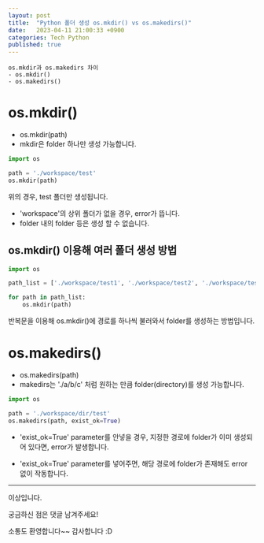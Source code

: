 ```yaml
---
layout: post
title:  "Python 폴더 생성 os.mkdir() vs os.makedirs()"
date:   2023-04-11 21:00:33 +0900
categories: Tech Python
published: true
---
```

```
os.mkdir과 os.makedirs 차이
- os.mkdir()
- os.makedirs()
```

# os.mkdir()

- os.mkdir(path)
- mkdir은 folder 하나만 생성 가능합니다.

```python
import os

path = './workspace/test'
os.mkdir(path)
```
위의 경우, test 폴더만 생성됩니다.

- 'workspace'의 상위 폴더가 없을 경우, error가 뜹니다.
- folder 내의 folder 등은 생성 할 수 없습니다.

## os.mkdir() 이용해 여러 폴더 생성 방법

```python
import os

path_list = ['./workspace/test1', './workspace/test2', './workspace/test2']

for path in path_list:
    os.mkdir(path)
```
반복문을 이용해 os.mkdir()에 경로를 하나씩 불러와서 folder를 생성하는 방법입니다.

# os.makedirs()

- os.makedirs(path)
- makedirs는 './a/b/c' 처럼 원하는 만큼 folder(directory)를 생성 가능합니다.

```python
import os

path = './workspace/dir/test'
os.makedirs(path, exist_ok=True)
```

- 'exist_ok=True' parameter를 안넣을 경우, 지정한 경로에 folder가 이미 생성되어 있다면, error가 발생합니다.

- 'exist_ok=True' parameter를 넣어주면, 해당 경로에 folder가 존재해도 error 없이 작동합니다.

---

이상입니다.

궁금하신 점은 댓글 남겨주세요!

소통도 환영합니다~~ 감사합니다 :D